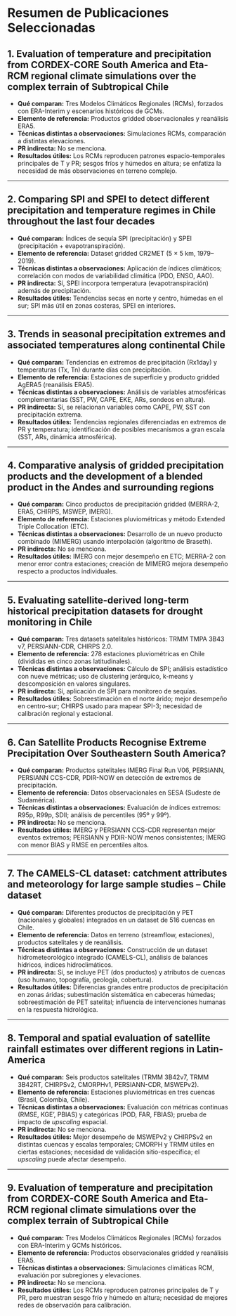 # Resumen de Publicaciones Seleccionadas

## 1. Evaluation of temperature and precipitation from CORDEX-CORE South America and Eta-RCM regional climate simulations over the complex terrain of Subtropical Chile

- **Qué comparan:** Tres Modelos Climáticos Regionales (RCMs), forzados con ERA-Interim y escenarios históricos de GCMs.  
- **Elemento de referencia:** Productos gridded observacionales y reanálisis ERA5.  
- **Técnicas distintas a observaciones:** Simulaciones RCMs, comparación a distintas elevaciones.  
- **PR indirecta:** No se menciona.  
- **Resultados útiles:** Los RCMs reproducen patrones espacio-temporales principales de T y PR; sesgos fríos y húmedos en altura; se enfatiza la necesidad de más observaciones en terreno complejo.

---

## 2. Comparing SPI and SPEI to detect different precipitation and temperature regimes in Chile throughout the last four decades

- **Qué comparan:** Índices de sequía SPI (precipitación) y SPEI (precipitación + evapotranspiración).  
- **Elemento de referencia:** Dataset gridded CR2MET (5 × 5 km, 1979–2019).  
- **Técnicas distintas a observaciones:** Aplicación de índices climáticos; correlación con modos de variabilidad climática (PDO, ENSO, AAO).  
- **PR indirecta:** Sí, SPEI incorpora temperatura (evapotranspiración) además de precipitación.  
- **Resultados útiles:** Tendencias secas en norte y centro, húmedas en el sur; SPI más útil en zonas costeras, SPEI en interiores.

---

## 3. Trends in seasonal precipitation extremes and associated temperatures along continental Chile

- **Qué comparan:** Tendencias en extremos de precipitación (Rx1day) y temperaturas (Tx, Tn) durante días con precipitación.  
- **Elemento de referencia:** Estaciones de superficie y producto gridded AgERA5 (reanálisis ERA5).  
- **Técnicas distintas a observaciones:** Análisis de variables atmosféricas complementarias (SST, PW, CAPE, EKE, ARs, sondeos en altura).  
- **PR indirecta:** Sí, se relacionan variables como CAPE, PW, SST con precipitación extrema.  
- **Resultados útiles:** Tendencias regionales diferenciadas en extremos de PR y temperatura; identificación de posibles mecanismos a gran escala (SST, ARs, dinámica atmosférica).

---
## 4. Comparative analysis of gridded precipitation products and the development of a blended product in the Andes and surrounding regions

- **Qué comparan:** Cinco productos de precipitación gridded (MERRA-2, ERA5, CHIRPS, MSWEP, IMERG).  
- **Elemento de referencia:** Estaciones pluviométricas y método Extended Triple Collocation (ETC).  
- **Técnicas distintas a observaciones:** Desarrollo de un nuevo producto combinado (MIMERG) usando interpolación (algoritmo de Braseth).  
- **PR indirecta:** No se menciona.  
- **Resultados útiles:** IMERG con mejor desempeño en ETC; MERRA-2 con menor error contra estaciones; creación de MIMERG mejora desempeño respecto a productos individuales.

---

## 5. Evaluating satellite-derived long-term historical precipitation datasets for drought monitoring in Chile

- **Qué comparan:** Tres datasets satelitales históricos: TRMM TMPA 3B43 v7, PERSIANN-CDR, CHIRPS 2.0.  
- **Elemento de referencia:** 278 estaciones pluviométricas en Chile (divididas en cinco zonas latitudinales).  
- **Técnicas distintas a observaciones:** Cálculo de SPI; análisis estadístico con nueve métricas; uso de clustering jerárquico, k-means y descomposición en valores singulares.  
- **PR indirecta:** Sí, aplicación de SPI para monitoreo de sequías.  
- **Resultados útiles:** Sobreestimación en el norte árido; mejor desempeño en centro-sur; CHIRPS usado para mapear SPI-3; necesidad de calibración regional y estacional.

---

## 6. Can Satellite Products Recognise Extreme Precipitation Over Southeastern South America?

- **Qué comparan:** Productos satelitales IMERG Final Run V06, PERSIANN, PERSIANN CCS-CDR, PDIR-NOW en detección de extremos de precipitación.  
- **Elemento de referencia:** Datos observacionales en SESA (Sudeste de Sudamérica).  
- **Técnicas distintas a observaciones:** Evaluación de índices extremos: R95p, R99p, SDII; análisis de percentiles (95º y 99º).  
- **PR indirecta:** No se menciona.  
- **Resultados útiles:** IMERG y PERSIANN CCS-CDR representan mejor eventos extremos; PERSIANN y PDIR-NOW menos consistentes; IMERG con menor BIAS y RMSE en percentiles altos.

---

## 7. The CAMELS-CL dataset: catchment attributes and meteorology for large sample studies – Chile dataset

- **Qué comparan:** Diferentes productos de precipitación y PET (nacionales y globales) integrados en un dataset de 516 cuencas en Chile.  
- **Elemento de referencia:** Datos en terreno (streamflow, estaciones), productos satelitales y de reanálisis.  
- **Técnicas distintas a observaciones:** Construcción de un dataset hidrometeorológico integrado (CAMELS-CL), análisis de balances hídricos, índices hidroclimáticos.  
- **PR indirecta:** Sí, se incluye PET (dos productos) y atributos de cuencas (uso humano, topografía, geología, cobertura).  
- **Resultados útiles:** Diferencias grandes entre productos de precipitación en zonas áridas; subestimación sistemática en cabeceras húmedas; sobreestimación de PET satelital; influencia de intervenciones humanas en la respuesta hidrológica.

---

## 8. Temporal and spatial evaluation of satellite rainfall estimates over different regions in Latin-America

- **Qué comparan:** Seis productos satelitales (TRMM 3B42v7, TRMM 3B42RT, CHIRPSv2, CMORPHv1, PERSIANN-CDR, MSWEPv2).  
- **Elemento de referencia:** Estaciones pluviométricas en tres cuencas (Brasil, Colombia, Chile).  
- **Técnicas distintas a observaciones:** Evaluación con métricas continuas (RMSE, KGE’, PBIAS) y categóricas (POD, FAR, FBIAS); prueba de impacto de *upscaling* espacial.  
- **PR indirecta:** No se menciona.  
- **Resultados útiles:** Mejor desempeño de MSWEPv2 y CHIRPSv2 en distintas cuencas y escalas temporales; CMORPH y TRMM útiles en ciertas estaciones; necesidad de validación sitio-específica; el *upscaling* puede afectar desempeño.

---

## 9. Evaluation of temperature and precipitation from CORDEX-CORE South America and Eta-RCM regional climate simulations over the complex terrain of Subtropical Chile

- **Qué comparan:** Tres Modelos Climáticos Regionales (RCMs) forzados con ERA-Interim y GCMs históricos.  
- **Elemento de referencia:** Productos observacionales gridded y reanálisis ERA5.  
- **Técnicas distintas a observaciones:** Simulaciones climáticas RCM, evaluación por subregiones y elevaciones.  
- **PR indirecta:** No se menciona.  
- **Resultados útiles:** Los RCMs reproducen patrones principales de T y PR, pero muestran sesgo frío y húmedo en altura; necesidad de mejores redes de observación para calibración.
